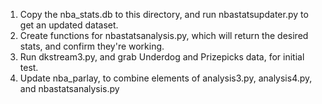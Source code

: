 1. Copy the nba_stats.db to this directory, and run nbastatsupdater.py to get an updated dataset.
2. Create functions for nbastatsanalysis.py, which will return the desired stats, and confirm they're working.
3. Run dkstream3.py, and grab Underdog and Prizepicks data, for initial test.
4. Update nba_parlay, to combine elements of analysis3.py, analysis4.py, and nbastatsanalysis.py